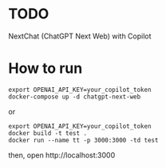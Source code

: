 # TODO

NextChat (ChatGPT Next Web) with Copilot

# How to run
```shell
export OPENAI_API_KEY=your_copilot_token
docker-compose up -d chatgpt-next-web
```
or
```shell
export OPENAI_API_KEY=your_copilot_token
docker build -t test . 
docker run --name tt -p 3000:3000 -td test
```
then, open http://localhost:3000